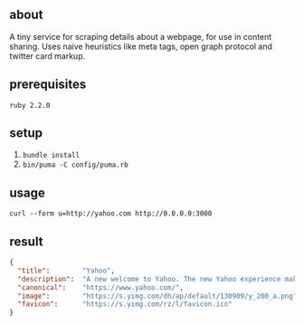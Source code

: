 ## about

A tiny service for scraping details about a webpage, for use in content
sharing. Uses naive heuristics like meta tags, open graph protocol and
twitter card markup.

## prerequisites

  `ruby 2.2.0`

## setup

  1. `bundle install`
  2. `bin/puma -C config/puma.rb`

## usage

`curl --form u=http://yahoo.com http://0.0.0.0:3000`

## result

```json
{
  "title":        "Yahoo",
  "description":  "A new welcome to Yahoo. The new Yahoo experience makes it easier to discover the news and information that you care about most. It's the web ordered for you.",
  "canonical":    "https://www.yahoo.com/",
  "image":        "https://s.yimg.com/dh/ap/default/130909/y_200_a.png",
  "favicon":      "https://s.yimg.com/rz/l/favicon.ico"
}
```
